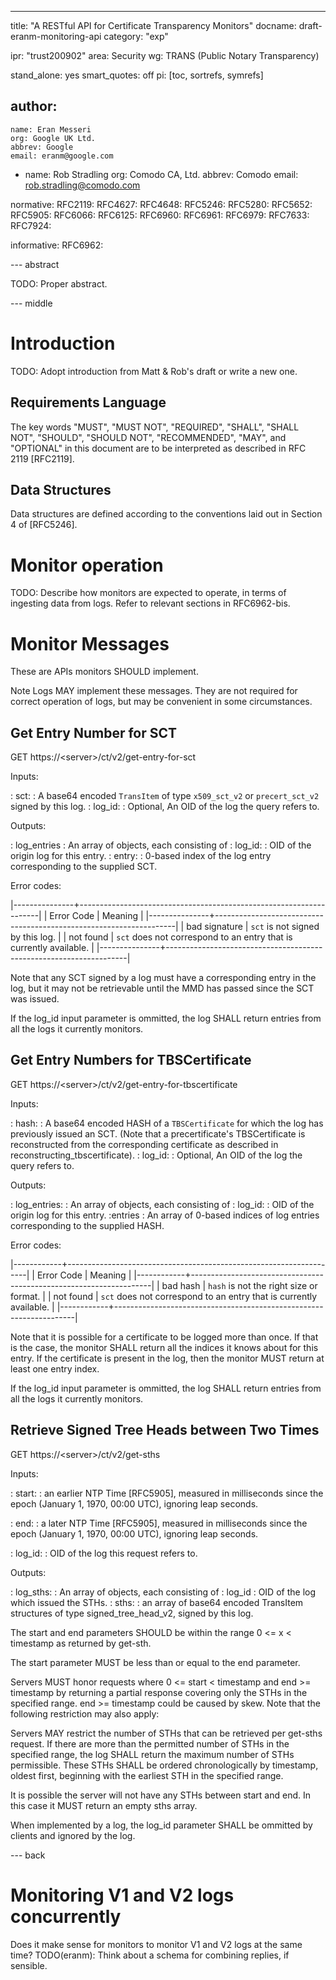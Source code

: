 ---
title: "A RESTful API for Certificate Transparency Monitors"
docname: draft-eranm-monitoring-api
category: "exp"

ipr: "trust200902"
area: Security
wg: TRANS (Public Notary Transparency)

stand_alone: yes
smart_quotes: off
pi: [toc, sortrefs, symrefs]

author:
 -
    name: Eran Messeri
    org: Google UK Ltd.
    abbrev: Google
    email: eranm@google.com
 -
    name: Rob Stradling
    org: Comodo CA, Ltd.
    abbrev: Comodo
    email: rob.stradling@comodo.com

normative:
  RFC2119:
  RFC4627:
  RFC4648:
  RFC5246:
  RFC5280:
  RFC5652:
  RFC5905:
  RFC6066:
  RFC6125:
  RFC6960:
  RFC6961:
  RFC6979:
  RFC7633:
  RFC7924:

informative:
  RFC6962:

--- abstract

TODO: Proper abstract.

--- middle

# Introduction

TODO: Adopt introduction from Matt & Rob's draft or write a new one.

## Requirements Language

The key words "MUST", "MUST NOT", "REQUIRED", "SHALL", "SHALL NOT", "SHOULD",
"SHOULD NOT", "RECOMMENDED", "MAY", and "OPTIONAL" in this document are to be
interpreted as described in RFC 2119 [RFC2119].

## Data Structures

Data structures are defined according to the conventions laid out in Section 4
of [RFC5246].

# Monitor operation
TODO: Describe how monitors are expected to operate, in terms of ingesting data from
logs. Refer to relevant sections in RFC6962-bis.

# Monitor Messages

These are APIs monitors SHOULD implement.

Note Logs MAY implement these messages. They are not required for correct operation
of logs, but may be convenient in some circumstances.

## Get Entry Number for SCT

GET https://\<server>/ct/v2/get-entry-for-sct

Inputs:

: sct:
  : A base64 encoded `TransItem` of type `x509_sct_v2` or `precert_sct_v2`
    signed by this log.
: log_id:
  : Optional, An OID of the log the query refers to.

Outputs:

: log_entries
  : An array of objects, each consisting of
    : log_id:
      : OID of the origin log for this entry.
    : entry:
      : 0-based index of the log entry corresponding to the supplied SCT.

Error codes:

|---------------+--------------------------------------------------------------------|
| Error Code    | Meaning                                                            |
|---------------+--------------------------------------------------------------------|
| bad signature | `sct` is not signed by this log.                                   |
| not found     | `sct` does not correspond to an entry that is currently available. |
|---------------+--------------------------------------------------------------------|

Note that any SCT signed by a log must have a corresponding entry in the log,
but it may not be retrievable until the MMD has passed since the SCT was issued.

If the log_id input parameter is ommitted, the log SHALL return entries from all
the logs it currently monitors.

## Get Entry Numbers for TBSCertificate

GET https://\<server>/ct/v2/get-entry-for-tbscertificate

Inputs:

: hash:
  : A base64 encoded HASH of a `TBSCertificate` for which the log has previously
    issued an SCT. (Note that a precertificate's TBSCertificate is reconstructed
    from the corresponding certificate as described in
    reconstructing_tbscertificate).
: log_id:
  : Optional, An OID of the log the query refers to.

Outputs:

: log_entries:
  : An array of objects, each consisting of
    : log_id:
      : OID of the origin log for this entry.
    :entries
      : An array of 0-based indices of log entries corresponding to the supplied
    HASH.

Error codes:

|------------+--------------------------------------------------------------------|
| Error Code | Meaning                                                            |
|------------+--------------------------------------------------------------------|
| bad hash   | `hash` is not the right size or format.                            |
| not found  | `sct` does not correspond to an entry that is currently available. |
|------------+--------------------------------------------------------------------|

Note that it is possible for a certificate to be logged more than once. If that
is the case, the monitor SHALL return all the indices it knows about for this
entry. If the certificate is present in the log, then the monitor MUST return at
least one entry index.

If the log_id input parameter is ommitted, the log SHALL return entries from all
the logs it currently monitors.

## Retrieve Signed Tree Heads between Two Times
GET https://\<server>/ct/v2/get-sths

Inputs:

: start:
  : an earlier NTP Time [RFC5905], measured in milliseconds since the epoch (January 1, 1970, 00:00 UTC), ignoring leap seconds.

: end:
  : a later NTP Time [RFC5905], measured in milliseconds since the epoch (January 1, 1970, 00:00 UTC), ignoring leap seconds.

: log_id:
  : OID of the log this request refers to.

Outputs:

: log_sths:
  : An array of objects, each consisting of
    : log_id : OID of the log which issued the STHs.
    : sths: : an array of base64 encoded TransItem structures of type signed_tree_head_v2, signed by this log.

The start and end parameters SHOULD be within the range 0 <= x < timestamp as returned by get-sth.

The start parameter MUST be less than or equal to the end parameter.

Servers MUST honor requests where 0 <= start < timestamp and end >= timestamp by returning a partial response covering only the STHs in the specified range. end >= timestamp could be caused by skew. Note that the following restriction may also apply:

Servers MAY restrict the number of STHs that can be retrieved per get-sths request. If there are more than the permitted number of STHs in the specified range, the log SHALL return the maximum number of STHs permissible. These STHs SHALL be ordered chronologically by timestamp, oldest first, beginning with the earliest STH in the specified range.

It is possible the server will not have any STHs between start and end. In this case it MUST return an empty sths array.

When implemented by a log, the log_id parameter SHALL be ommitted by clients and ignored by the log.

--- back

# Monitoring V1 and V2 logs concurrently

Does it make sense for monitors to monitor V1 and V2 logs at the same time?
TODO(eranm): Think about a schema for combining replies, if sensible.
